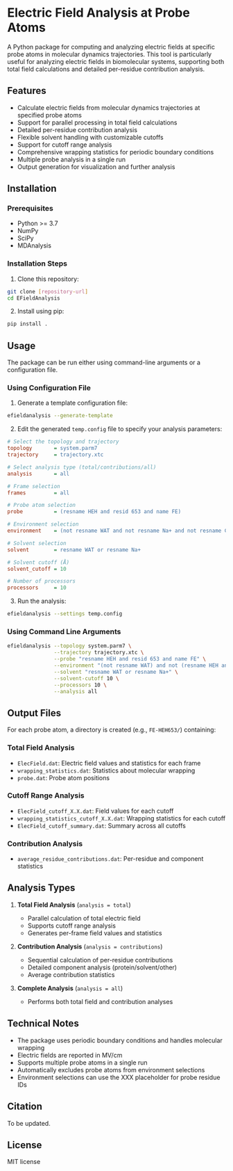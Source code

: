 # Electric Field Analysis at Probe Atoms

A Python package for computing and analyzing electric fields at specific probe atoms in molecular dynamics trajectories. This tool is particularly useful for analyzing electric fields in biomolecular systems, supporting both total field calculations and detailed per-residue contribution analysis.

## Features

- Calculate electric fields from molecular dynamics trajectories at specified probe atoms
- Support for parallel processing in total field calculations
- Detailed per-residue contribution analysis
- Flexible solvent handling with customizable cutoffs
- Support for cutoff range analysis
- Comprehensive wrapping statistics for periodic boundary conditions
- Multiple probe analysis in a single run
- Output generation for visualization and further analysis

## Installation

### Prerequisites

- Python >= 3.7
- NumPy
- SciPy
- MDAnalysis

### Installation Steps

1. Clone this repository:
```bash
git clone [repository-url]
cd EFieldAnalysis
```

2. Install using pip:
```bash
pip install .
```

## Usage

The package can be run either using command-line arguments or a configuration file.

### Using Configuration File

1. Generate a template configuration file:
```bash
efieldanalysis --generate-template
```

2. Edit the generated `temp.config` file to specify your analysis parameters:
```ini
# Select the topology and trajectory
topology       = system.parm7
trajectory     = trajectory.xtc

# Select analysis type (total/contributions/all)
analysis       = all

# Frame selection
frames         = all

# Probe atom selection
probe          = (resname HEH and resid 653 and name FE)

# Environment selection
environment    = (not resname WAT and not resname Na+ and not resname Cl-) and not (resname HEH and resid XXX)

# Solvent selection
solvent        = resname WAT or resname Na+

# Solvent cutoff (Å)
solvent_cutoff = 10

# Number of processors
processors     = 10
```

3. Run the analysis:
```bash
efieldanalysis --settings temp.config
```

### Using Command Line Arguments

```bash
efieldanalysis --topology system.parm7 \
               --trajectory trajectory.xtc \
               --probe "resname HEH and resid 653 and name FE" \
               --environment "(not resname WAT) and not (resname HEH and resid 653)" \
               --solvent "resname WAT or resname Na+" \
               --solvent-cutoff 10 \
               --processors 10 \
               --analysis all
```

## Output Files

For each probe atom, a directory is created (e.g., `FE-HEH653/`) containing:

### Total Field Analysis
- `ElecField.dat`: Electric field values and statistics for each frame
- `wrapping_statistics.dat`: Statistics about molecular wrapping
- `probe.dat`: Probe atom positions

### Cutoff Range Analysis
- `ElecField_cutoff_X.X.dat`: Field values for each cutoff
- `wrapping_statistics_cutoff_X.X.dat`: Wrapping statistics for each cutoff
- `ElecField_cutoff_summary.dat`: Summary across all cutoffs

### Contribution Analysis
- `average_residue_contributions.dat`: Per-residue and component statistics

## Analysis Types

1. **Total Field Analysis** (`analysis = total`)
   - Parallel calculation of total electric field
   - Supports cutoff range analysis
   - Generates per-frame field values and statistics

2. **Contribution Analysis** (`analysis = contributions`)
   - Sequential calculation of per-residue contributions
   - Detailed component analysis (protein/solvent/other)
   - Average contribution statistics

3. **Complete Analysis** (`analysis = all`)
   - Performs both total field and contribution analyses

## Technical Notes

- The package uses periodic boundary conditions and handles molecular wrapping
- Electric fields are reported in MV/cm
- Supports multiple probe atoms in a single run
- Automatically excludes probe atoms from environment selections
- Environment selections can use the XXX placeholder for probe residue IDs

## Citation

To be updated.

## License

MIT license

